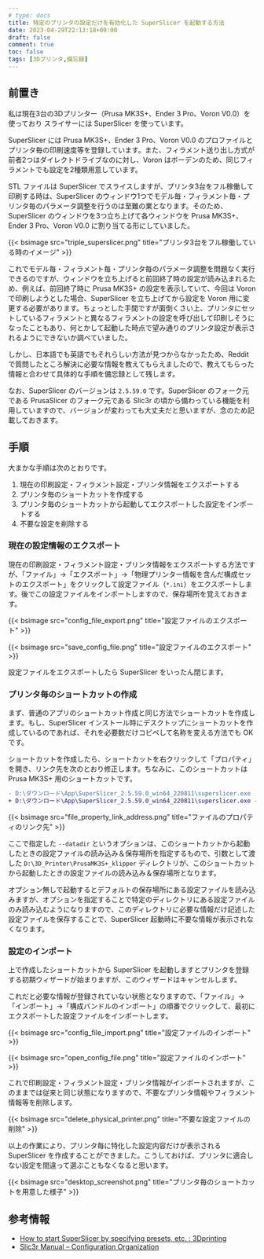 ```yaml
---
# type: docs 
title: 特定のプリンタの設定だけを有効化した SuperSlicer を起動する方法
date: 2023-04-29T22:13:18+09:00
draft: false
comment: true
toc: false
tags: [3Dプリンタ,備忘録]
---
```


## 前置き

私は現在3台の3Dプリンター（Prusa MK3S+、Ender 3 Pro、Voron V0.0）を使っており スライサーには SuperSlicer を使っています。

SuperSlicer には Prusa MK3S+、Ender 3 Pro、Voron V0.0 のプロファイルとプリンタ毎の印刷速度等を登録しています。また、フィラメント送り出し方式が前者2つはダイレクトドライブなのに対し、Voron はボーデンのため、同じフィラメントでも設定を2種類用意しています。

STL ファイルは SuperSlicer でスライスしますが、プリンタ3台をフル稼働して印刷する時は、SuperSlicer のウィンドウ1つでモデル毎・フィラメント毎・プリンタ毎のパラメータ調整を行うのは至難の業となります。そのため、SuperSlicer のウィンドウを3つ立ち上げて各ウィンドウを Prusa MK3S+、Ender 3 Pro、Voron V0.0 に割り当てる形にしていました。

{{< bsimage src="triple_superslicer.png" title="プリンタ3台をフル稼働している時のイメージ" >}}

これでモデル毎・フィラメント毎・プリンタ毎のパラメータ調整を問題なく実行できるのですが、ウィンドウを立ち上げると前回終了時の設定が読み込まれるため、例えば、前回終了時に Prusa MK3S+ の設定を表示していて、今回は Voron で印刷しようとした場合、SuperSlicer を立ち上げてから設定を Voron 用に変更する必要があります。ちょっとした手間ですが面倒くさい上、プリンタにセットしているフィラメントと異なるフィラメントの設定を呼び出して印刷しそうになったこともあり、何とかして起動した時点で望み通りのプリンタ設定が表示されるようにできないか調べていました。

しかし、日本語でも英語でもそれらしい方法が見つからなかったため、Reddit で質問したところ解決に必要な情報を教えてもらえましたので、教えてもらった情報と合わせて具体的な手順を備忘録として残します。

なお、SuperSlicer のバージョンは `2.5.59.0` です。SuperSlicer のフォーク元である PrusaSlicer のフォーク元である Slic3r の頃から備わっている機能を利用していますので、バージョンが変わっても大丈夫だと思いますが、念のため記載しておきます。

## 手順

大まかな手順は次のとおりです。

1. 現在の印刷設定・フィラメント設定・プリンタ情報をエクスポートする
1. プリンタ毎のショートカットを作成する
1. プリンタ毎のショートカットから起動してエクスポートした設定をインポートする
1. 不要な設定を削除する

### 現在の設定情報のエクスポート

現在の印刷設定・フィラメント設定・プリンタ情報をエクスポートする方法ですが、「ファイル」→「エクスポート」→「物理プリンター情報を含んだ構成セットのエクスポート」をクリックして設定ファイル（`*.ini`）をエクスポートします。後でこの設定ファイルをインポートしますので、保存場所を覚えておきます。

{{< bsimage src="config_file_export.png" title="設定ファイルのエクスポート" >}}

{{< bsimage src="save_config_file.png" title="設定ファイルのエクスポート" >}}

設定ファイルをエクスポートしたら SuperSlicer をいったん閉じます。

### プリンタ毎のショートカットの作成

まず、普通のアプリのショートカット作成と同じ方法でショートカットを作成します。もし、SuperSlicer インストール時にデスクトップにショートカットを作成しているのであれば、それを必要数だけコピペして名称を変える方法でも OK です。

ショートカットを作成したら、ショートカットを右クリックして「プロパティ」を開き、リンク先を次のとおり修正します。ちなみに、このショートカットは Prusa MK3S+ 用のショートカットです。

```diff
- D:\ダウンロード\App\SuperSlicer_2.5.59.0_win64_220811\superslicer.exe
+ D:\ダウンロード\App\SuperSlicer_2.5.59.0_win64_220811\superslicer.exe --datadir D:\3D_Printer\PrusaMK3S+_klipper
```

{{< bsimage src="file_property_link_address.png" title="ファイルのプロパティのリンク先" >}}

ここで指定した `--datadir` というオプションは、このショートカットから起動したときの設定ファイルの読み込み＆保存場所を指定するもので、引数として渡した `D:\3D_Printer\PrusaMK3S+_klipper` ディレクトリが、このショートカットから起動したときの設定ファイルの読み込み＆保存場所となります。

オプション無しで起動するとデフォルトの保存場所にある設定ファイルを読み込みますが、オプションを指定することで特定のディレクトリにある設定ファイルのみ読み込むようになりますので、このディレクトリに必要な情報だけ記述した設定ファイルを保存することで、SuperSlicer 起動時に不要な情報が表示されなくなります。

### 設定のインポート

上で作成したショートカットから SuperSlicer を起動しますとプリンタを登録する初期ウィザードが始まりますが、このウィザードはキャンセルします。

これだと必要な情報が登録されていない状態となりますので、「ファイル」→「インポート」→「構成バンドルのインポート」の順番でクリックして、最初にエクスポートした設定ファイルをインポートします。

{{< bsimage src="config_file_import.png" title="設定ファイルのインポート" >}}

{{< bsimage src="open_config_file.png" title="設定ファイルのインポート" >}}

これで印刷設定・フィラメント設定・プリンタ情報がインポートされますが、このままでは従来と同じ状態になりますので、不要なプリンタ情報やフィラメント情報等を削除します。

{{< bsimage src="delete_physical_printer.png" title="不要な設定ファイルの削除" >}}

以上の作業により、プリンタ毎に特化した設定内容だけが表示される SuperSlicer を作成することができました。こうしておけば、プリンタに適合しない設定を間違って選ぶこともなくなると思います。

{{< bsimage src="desktop_screenshot.png" title="プリンタ毎のショートカットを用意した様子" >}}

## 参考情報

- [How to start SuperSlicer by specifying presets, etc. : 3Dprinting](https://www.reddit.com/r/3Dprinting/comments/12vqyj1/comment/jhcx29x/?context=3)
- [Slic3r Manual – Configuration Organization](https://manual.slic3r.org/configuration-organization/configuration-organization)
